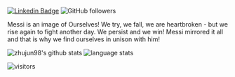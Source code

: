 [![Linkedin Badge](https://img.shields.io/badge/-zhujun-blue?style=flat-square&logo=Linkedin&logoColor=white&link=https://www.linkedin.com/in/jun-zhu-0bb51782/)](https://www.linkedin.com/in/jun-zhu-0bb51782/)
![GitHub followers](https://img.shields.io/github/followers/zhujun98?label=Follow&style=social)

Messi is an image of Ourselves! We try, we fall, we are heartbroken - but we rise again to fight another day. We persist and we win! Messi mirrored it all and that is why we find ourselves in unison with him!

![zhujun98's github stats](https://github-readme-stats-sigma-five.vercel.app/api?username=zhujun98&show_icons=true)
![language stats](https://github-readme-stats-sigma-five.vercel.app/api/top-langs/?username=zhujun98&layout=compact&hide=Jupyter%20Notebook,GLSL,Tex,shell,starlark)

<!-- Optional Visitors badge: -->
![visitors](https://visitor-badge.laobi.icu/badge?page_id=zhujun98.zhujun98)

<br />

